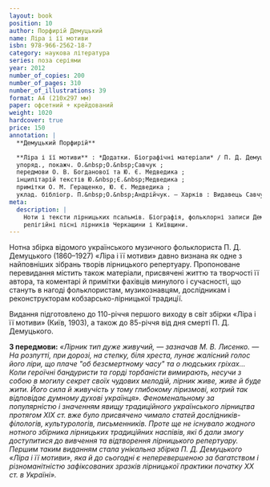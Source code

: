 ```yaml
---
layout: book
position: 10
author: Порфирій Демуцький
name: Ліра і її мотиви
isbn: 978-966-2562-18-7
category: наукова література
series: поза серіями
year: 2012
number_of_copies: 200
number_of_pages: 310
number_of_illustrations: 39
format: А4 (210х297 мм)
paper: офсетний + крейдований
weight: 1020
hardcover: true
price: 150
annotation: |
  **Демуцький Порфирій**

  **Ліра і її мотиви** : *Додатки. Біографічні матеріали* / П. Д. Демуцький ;
  упоряд., покажч. О.&nbsp;О.&nbsp;Савчук ;
  передмови О. В. Богданової та Ю. Є. Медведика ;
  інципітарій текстів Ю.&nbsp;Є.&nbsp;Медведика ;
  примітки О. М. Геращенко, Ю. Є. Медведика ;
  уклад. бібліогр. П.&nbsp;О.&nbsp;Андрійчук. — Харків : Видавець Савчук О. О., 2012. — 310 с. ; 39 іл.
meta:
  description: |
    Ноти і тексти лірницьких псальмів. Біографія, фольклорні записи Демуцького. Конструкція колісної ліри,
    релігійні пісні лірників Черкащини і Київщини.
---
```


Нотна збірка відомого українського музичного фольклориста П. Д. Демуцького (1860–1927) «Ліра і її мотиви»
давно визнана як одне з найповніших зібрань творів лірницького репертуару. Пропоноване перевидання містить
також матеріали, присвячені життю та творчості її автора, та коментарі й примітки фахівців минулого і
сучасності, що стануть в нагоді фольклористам, музикознавцям, дослідникам і реконструкторам
кобзарсько-лірницької традиції.

Видання підготовлено до 110-річчя першого виходу в світ збірки «Ліра і її мотиви» (Київ, 1903), а також
до 85-річчя від дня смерті П. Д. Демуцького.


**З передмови:** *«Лірник тип дуже живучий, — зазначав М. В. Лисенко. — На розпутті, при дорозі, на
степку, біля хреста, лунає жалісний голос його ліри, що плаче "об безсмертному часу" та о людських гріхах... Коли героїчні бандуристи та горді торбаністи вимирають, несучи з собою в могилу секрет своїх чудових мелодій, лірник живе, живе й буде жити. Його сила й живучість у тому глибокому ліризмові, котрий так відповідає думному духові українця».
Феноменальному за популярністю і значенням явищу традиційного українського лірництва протягом ХІХ ст. вже було присвячено чимало статей дослідників-філологів, культурологів, письменників. Проте ще не існувало жодного нотного збірника лірницьких традиційних наспівів, які б дали змогу доступитися до вивчення та відтворення лірницького репертуару. Першим таким виданням стала унікальна збірка П. Д. Демуцького «Ліра і її мотиви», яка й до сьогодні є неперевершеною за багатством і різноманітністю зафіксованих зразків лірницької практики початку ХХ ст. в Україні».*
